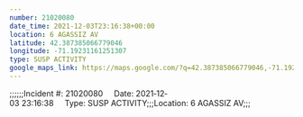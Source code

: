 ```yaml
---
number: 21020080
date_time: 2021-12-03T23:16:38+00:00
location: 6 AGASSIZ AV
latitude: 42.387385066779046
longitude: -71.19231161251307
type: SUSP ACTIVITY
google_maps_link: https://maps.google.com/?q=42.387385066779046,-71.19231161251307
---
```


;;;;;;Incident #: 21020080     Date: 2021‐12‐03 23:16:38     Type: SUSP ACTIVITY;;;Location: 6 AGASSIZ AV;;;
